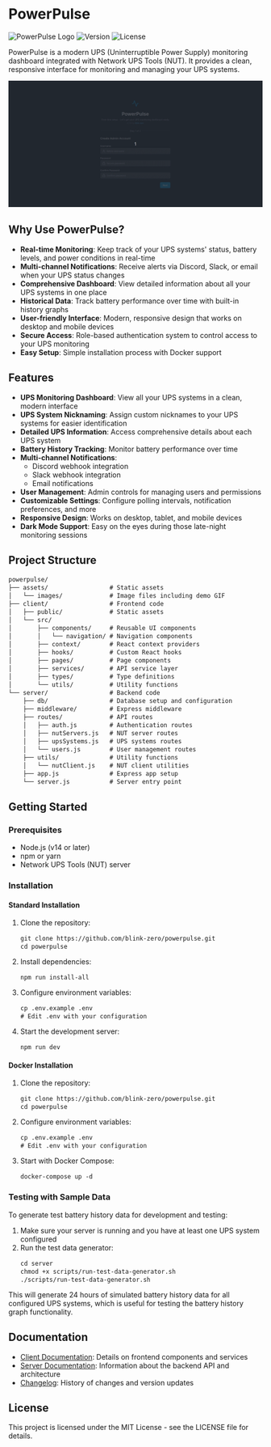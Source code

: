 # PowerPulse

![PowerPulse Logo](https://img.shields.io/badge/PowerPulse-UPS%20Monitoring-blue)
![Version](https://img.shields.io/badge/version-1.8.0-green)
![License](https://img.shields.io/badge/license-MIT-lightgrey)

PowerPulse is a modern UPS (Uninterruptible Power Supply) monitoring dashboard integrated with Network UPS Tools (NUT). It provides a clean, responsive interface for monitoring and managing your UPS systems.

![PowerPulse Demo](assets/images/PowerPulse_demo.gif)

## Why Use PowerPulse?

- **Real-time Monitoring**: Keep track of your UPS systems' status, battery levels, and power conditions in real-time
- **Multi-channel Notifications**: Receive alerts via Discord, Slack, or email when your UPS status changes
- **Comprehensive Dashboard**: View detailed information about all your UPS systems in one place
- **Historical Data**: Track battery performance over time with built-in history graphs
- **User-friendly Interface**: Modern, responsive design that works on desktop and mobile devices
- **Secure Access**: Role-based authentication system to control access to your UPS monitoring
- **Easy Setup**: Simple installation process with Docker support

## Features

- **UPS Monitoring Dashboard**: View all your UPS systems in a clean, modern interface
- **UPS System Nicknaming**: Assign custom nicknames to your UPS systems for easier identification
- **Detailed UPS Information**: Access comprehensive details about each UPS system
- **Battery History Tracking**: Monitor battery performance over time
- **Multi-channel Notifications**:
  - Discord webhook integration
  - Slack webhook integration
  - Email notifications
- **User Management**: Admin controls for managing users and permissions
- **Customizable Settings**: Configure polling intervals, notification preferences, and more
- **Responsive Design**: Works on desktop, tablet, and mobile devices
- **Dark Mode Support**: Easy on the eyes during those late-night monitoring sessions

## Project Structure

```
powerpulse/
├── assets/                 # Static assets
│   └── images/             # Image files including demo GIF
├── client/                 # Frontend code
│   ├── public/             # Static assets
│   └── src/
│       ├── components/     # Reusable UI components
│       │   └── navigation/ # Navigation components
│       ├── context/        # React context providers
│       ├── hooks/          # Custom React hooks
│       ├── pages/          # Page components
│       ├── services/       # API service layer
│       ├── types/          # Type definitions
│       └── utils/          # Utility functions
└── server/                 # Backend code
    ├── db/                 # Database setup and configuration
    ├── middleware/         # Express middleware
    ├── routes/             # API routes
    │   ├── auth.js         # Authentication routes
    │   ├── nutServers.js   # NUT server routes
    │   ├── upsSystems.js   # UPS systems routes
    │   └── users.js        # User management routes
    ├── utils/              # Utility functions
    │   └── nutClient.js    # NUT client utilities
    ├── app.js              # Express app setup
    └── server.js           # Server entry point
```

## Getting Started

### Prerequisites

- Node.js (v14 or later)
- npm or yarn
- Network UPS Tools (NUT) server

### Installation

#### Standard Installation

1. Clone the repository:
   ```
   git clone https://github.com/blink-zero/powerpulse.git
   cd powerpulse
   ```

2. Install dependencies:
   ```
   npm run install-all
   ```

3. Configure environment variables:
   ```
   cp .env.example .env
   # Edit .env with your configuration
   ```

4. Start the development server:
   ```
   npm run dev
   ```

#### Docker Installation

1. Clone the repository:
   ```
   git clone https://github.com/blink-zero/powerpulse.git
   cd powerpulse
   ```

2. Configure environment variables:
   ```
   cp .env.example .env
   # Edit .env with your configuration
   ```

3. Start with Docker Compose:
   ```
   docker-compose up -d
   ```

### Testing with Sample Data

To generate test battery history data for development and testing:

1. Make sure your server is running and you have at least one UPS system configured
2. Run the test data generator:
   ```
   cd server
   chmod +x scripts/run-test-data-generator.sh
   ./scripts/run-test-data-generator.sh
   ```

This will generate 24 hours of simulated battery history data for all configured UPS systems, which is useful for testing the battery history graph functionality.

## Documentation

- [Client Documentation](client/src/README.md): Details on frontend components and services
- [Server Documentation](server/README.md): Information about the backend API and architecture
- [Changelog](CHANGELOG.md): History of changes and version updates

## License

This project is licensed under the MIT License - see the LICENSE file for details.
